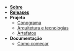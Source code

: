 * [**Sobre**](/ "Documentação do Trellu")
* [**Releases**](/br/releases.md)
* **Projeto**
  * [Conograma](/br/schedule.md)
  * [Arquitetura e tecnologias](/br/architecture.md)
  * [Artefatos](/br/artifacts.md)
* **Documentação**
  * [Como começar](/br/installation.md)
